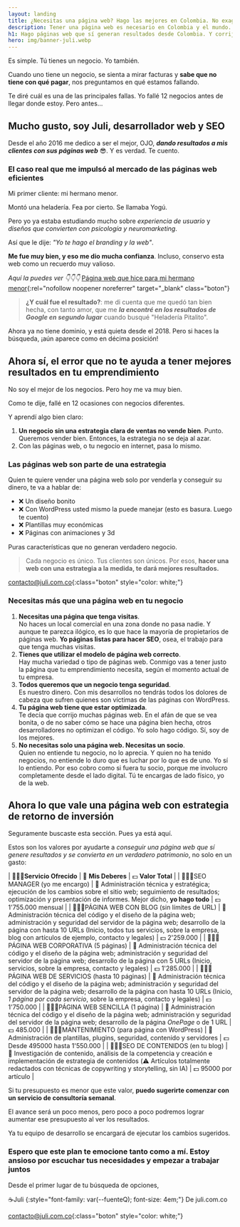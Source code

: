 ```yaml
---
layout: landing
title: ¿Necesitas una página web? Hago las mejores en Colombia. No exagero
description: Tener una página web es necesario en Colombia y el mundo. Pero la mejor no es siempre la más bonita. Yo hago las mejores. Entra y me entenderás.
h1: Hago páginas web que sí generan resultados desde Colombia. Y corrijo muchas páginas también 😉
hero: img/banner-juli.webp
---
```

Es simple. Tú tienes un negocio. Yo también.

Cuando uno tiene un negocio, se sienta a mirar facturas y **sabe que no tiene con qué pagar**, nos preguntamos en qué estamos fallando.

Te diré cuál es una de las principales fallas. Yo fallé 12 negocios antes de llegar donde estoy. Pero antes...

## Mucho gusto, soy Juli, desarrollador web y SEO

Desde el año 2016 me dedico a ser el mejor, OJO, ***dando resultados a mis clientes con sus páginas web*** 😎. Y es verdad. Te cuento.

### El caso real que me impulsó al mercado de las páginas web eficientes

Mi primer cliente: mi hermano menor.

Montó una heladería. Fea por cierto. Se llamaba Yogú.

Pero yo ya estaba estudiando mucho sobre *experiencia de usuario* y *diseños que convierten con psicología y neuromarketing*.

Así que le dije: *"Yo te hago el branding y la web"*.

**Me fue muy bien, y eso me dio mucha confianza**. Incluso, conservo esta web como un recuerdo muy valioso.

*Aquí la puedes ver 👇👇👇*
[Página web que hice para mi hermano menor](https://klerpson.github.io/yogu/){:rel="nofollow noopener noreferrer" target="_blank" class="boton"}

> **¿Y cuál fue el resultado?**: me di cuenta que me quedó tan bien hecha, con tanto amor, que me ***la encontré en los resultados de Google en segundo lugar*** cuando busqué "Heladería Pitalito".  

Ahora ya no tiene dominio, y está quieta desde el 2018. Pero si haces la búsqueda, ¡aún aparece como en décima posición!

## Ahora sí, el error que no te ayuda a tener mejores resultados en tu emprendimiento

No soy el mejor de los negocios. Pero hoy me va muy bien.

Como te dije, fallé en 12 ocasiones con negocios diferentes.

Y aprendí algo bien claro:

1. **Un negocio sin una estrategia clara de ventas no vende bien**. Punto. Queremos vender bien. Entonces, la estrategia no se deja al azar.
2. Con las páginas web, o tu negocio en internet, pasa lo mismo.

### Las páginas web son parte de una estrategia

Quien te quiere vender una página web solo por venderla y conseguir su dinero, te va a hablar de:

* ❌ Un diseño bonito
* ❌ Con WordPress usted mismo la puede manejar (esto es basura. Luego te cuento)
* ❌ Plantillas muy económicas
* ❌ Páginas con animaciones y 3d

Puras características que no generan verdadero negocio.

>Cada negocio es único. Tus clientes son únicos. Por esos, **hacer una web con una estrategia a la medida, te dará mejores resultados.**

[contacto@juli.com.co]({{site.email}}){:class="boton" style="color: white;"}

### Necesitas más que una página web en tu negocio

1. **Necesitas una página que tenga visitas**.  
No haces un local comercial en una zona donde no pasa nadie. Y aunque te parezca ilógico, es lo que hace la mayoría de propietarios de páginas web. **Yo páginas listas para hacer SEO**, osea, el trabajo para que tenga muchas visitas.
2. **Tienes que utilizar el modelo de página web correcto**.  
Hay mucha variedad o tipo de páginas web. Conmigo vas a tener justo la página que tu emprendimiento necesita, según el momento actual de tu empresa.
3. **Todos queremos que un negocio tenga seguridad**.  
Es nuestro dinero. Con mis desarrollos no tendrás todos los dolores de cabeza que sufren quienes son víctimas de las páginas con WordPress.
4. **Tu página web tiene que estar optimizada**.  
Te decía que corrijo muchas páginas web. En el afán de que se vea bonita, o de no saber cómo se hace una página bien hecha, otros desarrolladores no optimizan el código. Yo solo hago código. Sí, soy de los mejores.
5. **No necesitas solo una página web. Necesitas un socio**.  
Quien no entiende tu negocio, no lo aprecia. Y quien no ha tenido negocios, no entiende lo duro que es luchar por lo que es de uno. Yo sí lo entiendo. Por eso cobro como si fuera tu socio, porque me involucro completamente desde el lado digital. Tú te encargas de lado físico, yo de la web.

## Ahora lo que vale una página web con estrategia de retorno de inversión

Seguramente buscaste esta sección. Pues ya está aquí.

Estos son los valores por ayudarte a *conseguir una página web que sí genere resultados y se convierta en un verdadero patrimonio*, no solo en un gasto:

| 👨🏼‍🏭**Servicio Ofrecido** | 🫡 **Mis Deberes** | 💵 **Valor Total** |
| 👨🏼‍🏭SEO MANAGER (yo me encargo) | 🫡 Administración técnica y estratégica; ejecución de los cambios sobre el sitio web; seguimiento de resultados; optimización y presentación de informes. Mejor dicho, **yo hago todo** | 💵 1'755.000 mensual |
| 👨🏼‍🏭PÁGINA WEB CON BLOG (sin límites de URL) | 🫡 Administración técnica del código y el diseño de la página web; administración y seguridad del servidor de la página web; desarrollo de la página con hasta 10 URLs (Inicio, todos tus servicios, sobre la empresa, blog con artículos de ejemplo, contacto y legales) | 💵 2'259.000 |
| 👨🏼‍🏭PÁGINA WEB CORPORATIVA (5 páginas) | 🫡 Administración técnica del código y el diseño de la página web; administración y seguridad del servidor de la página web; desarrollo de la página con 5 URLs (Inicio, servicios, sobre la empresa, contacto y legales) | 💵 1'285.000 |
| 👨🏼‍🏭PÁGINA WEB DE SERVICIOS (hasta 10 páginas) | 🫡 Administración técnica del código y el diseño de la página web; administración y seguridad del servidor de la página web; desarrollo de la página con hasta 10 URLs (Inicio, *1 página por cada servicio*, sobre la empresa, contacto y legales) | 💵 1'750.000 |
| 👨🏼‍🏭PÁGINA WEB SENCILLA (1 página) | 🫡 Administración técnica del código y el diseño de la página web; administración y seguridad del servidor de la página web; desarrollo de la página *OnePage* o de 1 URL | 💵 485.000 |
| 👨🏼‍🏭MANTENIMIENTO (para página con WordPress) | 🫡 Administración de plantillas, plugins, seguridad, contenido y servidores | 💵 Desde 495000 hasta 1'550.000 |
| 👨🏼‍🏭SEO DE CONTENIDOS (en tu blog) | 🫡 Investigación de contenido, análisis de la competencia y creación e implementación de estrategia de contenidos (⚠️ Artículos totalmente redactados con técnicas de copywriting y storytelling, sin IA) | 💵 95000 por artículo |

Si tu presupuesto es menor que este valor, **puedo sugerirte comenzar con un servicio de consultoría semanal**.

El avance será un poco menos, pero poco a poco podremos lograr aumentar ese presupuesto al ver los resultados.

Ya tu equipo de desarrollo se encargará de ejecutar los cambios sugeridos.

### Espero que este plan te emocione tanto como a mí. Estoy ansioso por escuchar tus necesidades y empezar a trabajar juntos

Desde el primer lugar de tu búsqueda de opciones,

☕Juli
{:style="font-family: var(--fuenteQ); font-size: 4em;"}
De juli.com.co

[contacto@juli.com.co]({{site.email}}){:class="boton" style="color: white;"}
